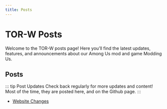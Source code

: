 ```yaml
---
title: Posts
---
```

# TOR-W Posts

Welcome to the TOR-W posts page! Here you’ll find the latest updates, features, and announcements about our Among Us mod and game Modding Us.

## Posts
::: tip Post Updates
Check back regularly for more updates and content!  
Most of the time, they are posted here, and on the Github page.
:::

- [Website Changes](/posts/tor-w-posts/website.html)